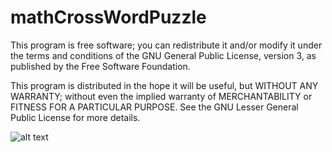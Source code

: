 # mathCrossWordPuzzle

This program is free software; you can redistribute it and/or modify it under the terms and conditions of the GNU General Public License, version 3, as published by the Free Software Foundation.

This program is distributed in the hope it will be useful, but WITHOUT ANY WARRANTY; without even the implied warranty of MERCHANTABILITY or FITNESS FOR A PARTICULAR PURPOSE. See the GNU Lesser General Public License for more details.

![alt text](https://github.com/QusaiHroub/mathCrossWordPuzzle/blob/master/image.PNG)
